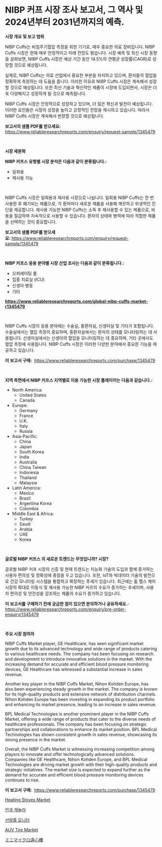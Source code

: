 <p><h1>NIBP 커프 시장 조사 보고서, 그 역사 및 2024년부터 2031년까지의 예측.</h1></p><p><strong>시장 개요 및 보고 범위</strong></p>
<p><p>NIBP Cuffs는 비침주기혈압 측정을 위한 기기로, 매우 중요한 의료 장비입니다. NIBP Cuffs 시장은 현재 매우 안정적이고 미래 전망도 밝습니다. 시장 예측 및 최신 시장 동향을 살펴보면, NIBP Cuffs 시장은 예상 기간 동안 14.5%의 연평균 성장률(CAGR)로 성장할 것으로 예상됩니다. </p><p>실제로, NIBP Cuffs는 의료 산업에서 중요한 부분을 차지하고 있으며, 환자들의 혈압을 정확하게 측정하는 데 도움을 줍니다. 이러한 이유로 NIBP Cuffs 시장은 계속해서 성장할 것으로 예상됩니다. 또한 최신 기술과 혁신적인 제품이 시장에 도입되면서, 시장은 더욱 다양해지고 성장하게 될 것으로 예측됩니다.</p><p>NIBP Cuffs 시장은 안정적으로 성장하고 있으며, 더 많은 혁신과 발전이 예상됩니다. 이러한 요인들은 시장의 성장을 높이고 긍정적인 전망을 제시하고 있습니다. 따라서 NIBP Cuffs 시장은 계속해서 번창할 것으로 예상됩니다.</p></p>
<p><strong>보고서의 샘플 PDF를 받으세요:</strong> <a href="https://www.reliableresearchreports.com/enquiry/request-sample/1345479">https://www.reliableresearchreports.com/enquiry/request-sample/1345479</a></p>
<p>&nbsp;</p>
<p><strong>시장 세분화</strong></p>
<p><strong>NIBP 커프스 유형별 시장 분석은 다음과 같이 분류됩니다.:</strong></p>
<p><ul><li>일회용</li><li>재사용 가능</li></ul></p>
<p>&nbsp;</p>
<p><p>NIBP Cuffs 시장은 일회용과 재사용 시장으로 나뉩니다. 일회용 NIBP Cuffs는 한 번 사용한 후 폐기되는 제품으로, 각 환자마다 새로운 제품을 사용해 깨끗하고 위생적인 진단을 제공합니다. 재사용 가능한 NIBP Cuffs는 소독 후 재사용할 수 있는 제품으로, 비용을 절감하며 지속적으로 사용할 수 있습니다. 환자의 상태와 병력에 따라 적합한 제품을 선택하는 것이 중요합니다.</p></p>
<p><strong>보고서의 샘플 PDF를 받으세요:</strong>&nbsp;<a href="https://www.reliableresearchreports.com/enquiry/request-sample/1345479">https://www.reliableresearchreports.com/enquiry/request-sample/1345479</a></p>
<p>&nbsp;</p>
<p><strong> NIBP 커프스 응용 분야별 시장 산업 조사는 다음과 같이 분류됩니다.:</strong></p>
<p><ul><li>오퍼레이팅 룸</li><li>집중 치료실 (ICU)</li><li>신생아 병동</li><li>기타</li></ul></p>
<p><strong><a href="https://www.reliableresearchreports.com/global-nibp-cuffs-market-r1345479">https://www.reliableresearchreports.com/global-nibp-cuffs-market-r1345479</a></strong></p>
<p>&nbsp;</p>
<p><p>NIBP Cuffs 시장의 응용 분야에는 수술실, 중환자실, 신생아실 및 기타가 포함됩니다. 수술실에서는 혈압 측정이 중요하며, 중환자실에서는 환자의 상태를 모니터링하는 데 사용됩니다. 신생아실에서는 신생아의 혈압을 모니터링하는 데 중요하며, 기타 곳에서도 혈압 측정에 사용됩니다. NIBP Cuffs 시장은 이러한 다양한 분야에서 중요한 기능을 제공하고 있습니다.</p></p>
<p><strong>이 보고서 구매:</strong>&nbsp; <a href="https://www.reliableresearchreports.com/purchase/1345479">https://www.reliableresearchreports.com/purchase/1345479</a></p>
<p>&nbsp;</p>
<p><strong>지역 측면에서 NIBP 커프스 지역별로 이용 가능한 시장 플레이어는 다음과 같습니다.:</strong></p>
<p><ul>
    <li>
        North America:
        <ul>
            <li>United States</li>
            <li>Canada</li>
        </ul>
    </li>
    <li>
        Europe:
        <ul>
            <li>Germany</li>
            <li>France</li>
            <li>U.K.</li>
            <li>Italy</li>
            <li>Russia</li>
        </ul>
    </li>
    <li>
        Asia-Pacific:
        <ul>
            <li>China</li>
            <li>Japan</li>
            <li>South Korea</li>
            <li>India</li>
            <li>Australia</li>
            <li>China Taiwan</li>
            <li>Indonesia</li>
            <li>Thailand</li>
            <li>Malaysia</li>
        </ul>
    </li>
    <li>
        Latin America:
        <ul>
            <li>Mexico</li>
            <li>Brazil</li>
            <li>Argentina Korea</li>
            <li>Colombia</li>
        </ul>
    </li>
    <li>
        Middle East & Africa:
        <ul>
            <li>Turkey</li>
            <li>Saudi</li>
            <li>Arabia</li>
            <li>UAE</li>
            <li>Korea</li>
        </ul>
    </li>
    </ul></p>
<p>&nbsp;</p>
<p><strong>글로벌 NIBP 커프스 의 새로운 트렌드는 무엇입니까? 시장?</strong></p>
<p><p>글로벌 NIBP 커프 시장의 신흥 및 현재 트렌드는 지능화 기술의 도입과 함께 증가하는 사용자 편의성 및 정확성에 중점을 두고 있습니다. 또한, IoT와 빅데이터 기술의 발전으로 건강 모니터링 시스템을 통합하고 확장하는 추세가 있습니다. 최근에는 홈 헬스 케어 시장의 확대로 이동식 및 재사용 가능한 NIBP 커프의 수요가 증가하는 추세이며, 사용자 편의성 및 안전성을 강조하는 제품의 수요가 증가하고 있습니다.</p></p>
<p><strong>이 보고서를 구매하기 전에 궁금한 점이 있으면 문의하거나 공유하세요.</strong>- <a href="https://www.reliableresearchreports.com/enquiry/pre-order-enquiry/1345479">https://www.reliableresearchreports.com/enquiry/pre-order-enquiry/1345479</a></p>
<p>&nbsp;</p>
<p><strong>주요 시장 참여자</strong></p>
<p><p>NIBP Cuffs Market player, GE Healthcare, has seen significant market growth due to its advanced technology and wide range of products catering to various healthcare needs. The company has been focusing on research and development to introduce innovative solutions in the market. With the increasing demand for accurate and efficient blood pressure monitoring devices, GE Healthcare has witnessed a substantial increase in sales revenue.</p><p>Another key player in the NIBP Cuffs Market, Nihon Kohden Europe, has also been experiencing steady growth in the market. The company is known for its high-quality products and extensive network of distribution channels. Nihon Kohden Europe has been investing in expanding its product portfolio and enhancing its market presence, leading to an increase in sales revenue.</p><p>BPL Medical Technologies is another prominent player in the NIBP Cuffs Market, offering a wide range of products that cater to the diverse needs of healthcare professionals. The company has been focusing on strategic partnerships and collaborations to enhance its market position. BPL Medical Technologies has shown consistent growth in sales revenue, showcasing its strong presence in the market.</p><p>Overall, the NIBP Cuffs Market is witnessing increasing competition among players to innovate and offer technologically advanced solutions. Companies like GE Healthcare, Nihon Kohden Europe, and BPL Medical Technologies are driving market growth with their high-quality products and strategic initiatives. The market size is expected to expand further as the demand for accurate and efficient blood pressure monitoring devices continues to rise.</p></p>
<p><strong>이 보고서 구매:</strong>&nbsp;&nbsp;<a href="https://www.reliableresearchreports.com/purchase/1345479">https://www.reliableresearchreports.com/purchase/1345479</a></p>
<p><p><a href="https://github.com/sofayahoo2023/Market-Research-Report-List-4/blob/main/heating-stoves-market.md">Heating Stoves Market</a></p><p><a href="https://github.com/vss5505pa7z1p/Market-Research-Report-List-1/blob/main/249225020297.md">안과 캐뉼라</a></p><p><a href="https://medium.com/@christorpherpfannerstill5436/%EB%B6%84%EC%84%9D%EC%9A%A9-%EC%9A%A9%EB%9F%89-%EA%B0%90%EC%8B%9C%EA%B8%B0-%EC%8B%9C%EC%9E%A5-%EA%B8%80%EB%A1%9C%EB%B2%8C-%EC%82%B0%EC%97%85-%EC%A0%84%EB%A7%9D-%EB%B0%8F-%EC%98%88%EC%B8%A1-2024%EB%85%84%EB%B6%80%ED%84%B0-2031%EB%85%84-5e9531c5b452">선량률 모니터</a></p><p><a href="https://www.linkedin.com/pulse/auv-tire-market-research-report-reveals-latest-trends-opportunities-p7fae?trackingId=TclZYqNfgwCDZpD4JdV7zQ%3D%3D">AUV Tire Market</a></p><p><a href="https://medium.com/@mariek11927/%E3%83%9F%E3%83%8B%E3%83%9E%E3%82%A4%E3%82%AF%E3%83%AD%E3%82%BB%E3%83%B3%E3%83%88%E3%83%AA%E3%83%95%E3%83%A5%E3%83%BC%E3%82%B8%E3%83%A5%E5%B8%82%E5%A0%B4%E3%81%AE%E5%8B%95%E5%90%91%E3%81%A8%E5%B8%82%E5%A0%B4%E5%88%86%E6%9E%90%E3%81%AF-2024%E5%B9%B4%E3%81%8B%E3%82%892031%E5%B9%B4%E3%81%BE%E3%81%A7%E3%81%AE%E6%9C%9F%E9%96%93%E3%81%AB%E4%BA%88%E6%B8%AC%E3%81%95%E3%82%8C%E3%81%A6%E3%81%84%E3%81%BE%E3%81%99-b60e3763df26">ミニマイクロ遠心機</a></p></p>